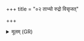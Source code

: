+++
title = "०२ ताभ्यो रुद्रो विसृजत्"

+++
<details><summary>मूलम् (GR)</summary>

ताभ्यो रुद्रो विसृजत् +++(Bhatt. visṛja(t))+++  
त्विषिम् अध्वगघातिनीम् ।  
ता अस्ता हन्तु विद्युता  
वज्रेणानपराधिना ।  
तासां त्वं शक्र मोच् छिष  
इन्द्र भण्वाः फलीकुरु ॥
</details>